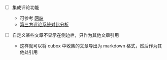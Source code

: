 

- [ ] 集成评论功能

  - 可参考 [网站](https://yleave.top/docs/%E5%8D%9A%E5%AE%A2%E5%BB%BA%E8%AE%BE/add%20comment%20component)
  - [第三方评论系统对比分析](https://www.yunyoujun.cn/share/third-party-comment-system/)

- [ ] 自定义某些文章不显示在侧边栏，只作为其他文章引用
    - 这样就可以将 cubox 中收集的文章导出为 markdown 格式，然后作为其他处引用